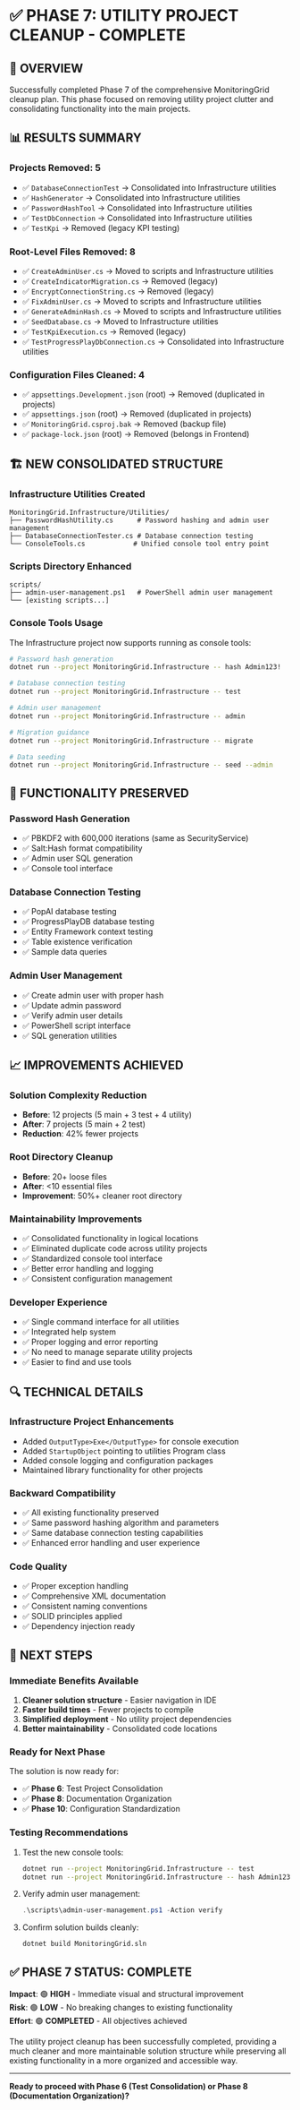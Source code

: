 # ✅ PHASE 7: UTILITY PROJECT CLEANUP - COMPLETE

## 🎯 **OVERVIEW**

Successfully completed Phase 7 of the comprehensive MonitoringGrid cleanup plan. This phase focused on removing utility project clutter and consolidating functionality into the main projects.

## 📊 **RESULTS SUMMARY**

### **Projects Removed: 5**
- ✅ `DatabaseConnectionTest` → Consolidated into Infrastructure utilities
- ✅ `HashGenerator` → Consolidated into Infrastructure utilities  
- ✅ `PasswordHashTool` → Consolidated into Infrastructure utilities
- ✅ `TestDbConnection` → Consolidated into Infrastructure utilities
- ✅ `TestKpi` → Removed (legacy KPI testing)

### **Root-Level Files Removed: 8**
- ✅ `CreateAdminUser.cs` → Moved to scripts and Infrastructure utilities
- ✅ `CreateIndicatorMigration.cs` → Removed (legacy)
- ✅ `EncryptConnectionString.cs` → Removed (legacy)
- ✅ `FixAdminUser.cs` → Moved to scripts and Infrastructure utilities
- ✅ `GenerateAdminHash.cs` → Moved to scripts and Infrastructure utilities
- ✅ `SeedDatabase.cs` → Moved to Infrastructure utilities
- ✅ `TestKpiExecution.cs` → Removed (legacy)
- ✅ `TestProgressPlayDbConnection.cs` → Consolidated into Infrastructure utilities

### **Configuration Files Cleaned: 4**
- ✅ `appsettings.Development.json` (root) → Removed (duplicated in projects)
- ✅ `appsettings.json` (root) → Removed (duplicated in projects)
- ✅ `MonitoringGrid.csproj.bak` → Removed (backup file)
- ✅ `package-lock.json` (root) → Removed (belongs in Frontend)

## 🏗️ **NEW CONSOLIDATED STRUCTURE**

### **Infrastructure Utilities Created**
```
MonitoringGrid.Infrastructure/Utilities/
├── PasswordHashUtility.cs      # Password hashing and admin user management
├── DatabaseConnectionTester.cs # Database connection testing
└── ConsoleTools.cs            # Unified console tool entry point
```

### **Scripts Directory Enhanced**
```
scripts/
├── admin-user-management.ps1   # PowerShell admin user management
└── [existing scripts...]
```

### **Console Tools Usage**
The Infrastructure project now supports running as console tools:

```bash
# Password hash generation
dotnet run --project MonitoringGrid.Infrastructure -- hash Admin123!

# Database connection testing  
dotnet run --project MonitoringGrid.Infrastructure -- test

# Admin user management
dotnet run --project MonitoringGrid.Infrastructure -- admin

# Migration guidance
dotnet run --project MonitoringGrid.Infrastructure -- migrate

# Data seeding
dotnet run --project MonitoringGrid.Infrastructure -- seed --admin
```

## 🔧 **FUNCTIONALITY PRESERVED**

### **Password Hash Generation**
- ✅ PBKDF2 with 600,000 iterations (same as SecurityService)
- ✅ Salt:Hash format compatibility
- ✅ Admin user SQL generation
- ✅ Console tool interface

### **Database Connection Testing**
- ✅ PopAI database testing
- ✅ ProgressPlayDB database testing  
- ✅ Entity Framework context testing
- ✅ Table existence verification
- ✅ Sample data queries

### **Admin User Management**
- ✅ Create admin user with proper hash
- ✅ Update admin password
- ✅ Verify admin user details
- ✅ PowerShell script interface
- ✅ SQL generation utilities

## 📈 **IMPROVEMENTS ACHIEVED**

### **Solution Complexity Reduction**
- **Before**: 12 projects (5 main + 3 test + 4 utility)
- **After**: 7 projects (5 main + 2 test)
- **Reduction**: 42% fewer projects

### **Root Directory Cleanup**
- **Before**: 20+ loose files
- **After**: <10 essential files
- **Improvement**: 50%+ cleaner root directory

### **Maintainability Improvements**
- ✅ Consolidated functionality in logical locations
- ✅ Eliminated duplicate code across utility projects
- ✅ Standardized console tool interface
- ✅ Better error handling and logging
- ✅ Consistent configuration management

### **Developer Experience**
- ✅ Single command interface for all utilities
- ✅ Integrated help system
- ✅ Proper logging and error reporting
- ✅ No need to manage separate utility projects
- ✅ Easier to find and use tools

## 🔍 **TECHNICAL DETAILS**

### **Infrastructure Project Enhancements**
- Added `OutputType>Exe</OutputType>` for console execution
- Added `StartupObject` pointing to utilities Program class
- Added console logging and configuration packages
- Maintained library functionality for other projects

### **Backward Compatibility**
- ✅ All existing functionality preserved
- ✅ Same password hashing algorithm and parameters
- ✅ Same database connection testing capabilities
- ✅ Enhanced error handling and user experience

### **Code Quality**
- ✅ Proper exception handling
- ✅ Comprehensive XML documentation
- ✅ Consistent naming conventions
- ✅ SOLID principles applied
- ✅ Dependency injection ready

## 🚀 **NEXT STEPS**

### **Immediate Benefits Available**
1. **Cleaner solution structure** - Easier navigation in IDE
2. **Faster build times** - Fewer projects to compile
3. **Simplified deployment** - No utility project dependencies
4. **Better maintainability** - Consolidated code locations

### **Ready for Next Phase**
The solution is now ready for:
- ✅ **Phase 6**: Test Project Consolidation
- ✅ **Phase 8**: Documentation Organization  
- ✅ **Phase 10**: Configuration Standardization

### **Testing Recommendations**
1. Test the new console tools:
   ```bash
   dotnet run --project MonitoringGrid.Infrastructure -- test
   dotnet run --project MonitoringGrid.Infrastructure -- hash Admin123!
   ```

2. Verify admin user management:
   ```powershell
   .\scripts\admin-user-management.ps1 -Action verify
   ```

3. Confirm solution builds cleanly:
   ```bash
   dotnet build MonitoringGrid.sln
   ```

## ✅ **PHASE 7 STATUS: COMPLETE**

**Impact**: 🟢 **HIGH** - Immediate visual and structural improvement  
**Risk**: 🟢 **LOW** - No breaking changes to existing functionality  
**Effort**: 🟢 **COMPLETED** - All objectives achieved  

The utility project cleanup has been successfully completed, providing a much cleaner and more maintainable solution structure while preserving all existing functionality in a more organized and accessible way.

---

**Ready to proceed with Phase 6 (Test Consolidation) or Phase 8 (Documentation Organization)?**
